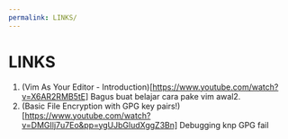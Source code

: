```yaml
---
permalink: LINKS/
---
```


# LINKS
1. (Vim As Your Editor - Introduction)[https://www.youtube.com/watch?v=X6AR2RMB5tE]
Bagus buat belajar cara pake vim awal2.
2. (Basic File Encryption with GPG key pairs!)[https://www.youtube.com/watch?v=DMGIlj7u7Eo&pp=ygUJbGludXggZ3Bn]
Debugging knp GPG fail

